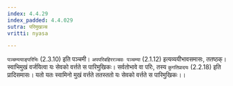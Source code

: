 ```yaml
---
index: 4.4.29
index_padded: 4.4.029
sutra: परिमुखञ्च
vritti: nyasa

---
```

`पञ्चम्ययाङ्परिभिः` (2.3.10) इति पञ्चमी। `अपपरिबहिररञ्चवः पञ्चम्या` (2.1.12) इत्यव्ययीभावसमासः, ततष्ठक्। स्वाभिमुखं वर्जयित्वा यः सेवको वर्त्तते स पारिमुखिकः। सर्वतोभावे वा परिः, तस्य `कुगतिप्रादयः` (2.2.18) इति प्रादिसमासः। यतो यतः स्वामिनो मुखं वर्त्तते ततस्ततो यः सेवको वर्त्तते स पारिमुखिकः।।